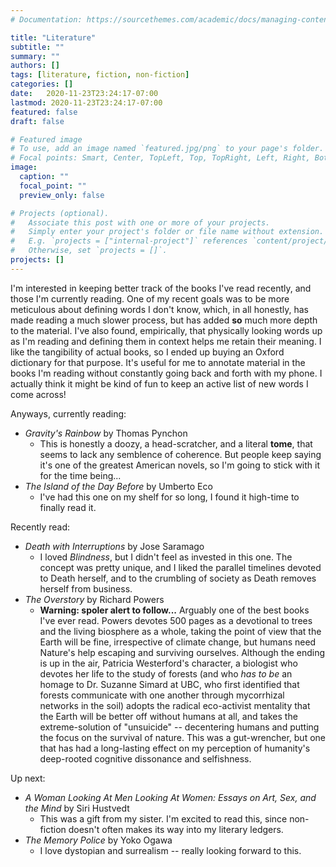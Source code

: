 ```yaml
---
# Documentation: https://sourcethemes.com/academic/docs/managing-content/

title: "Literature"
subtitle: ""
summary: ""
authors: []
tags: [literature, fiction, non-fiction]
categories: []
date:   2020-11-23T23:24:17-07:00
lastmod: 2020-11-23T23:24:17-07:00
featured: false
draft: false

# Featured image
# To use, add an image named `featured.jpg/png` to your page's folder.
# Focal points: Smart, Center, TopLeft, Top, TopRight, Left, Right, BottomLeft, Bottom, BottomRight.
image:
  caption: ""
  focal_point: ""
  preview_only: false

# Projects (optional).
#   Associate this post with one or more of your projects.
#   Simply enter your project's folder or file name without extension.
#   E.g. `projects = ["internal-project"]` references `content/project/deep-learning/index.md`.
#   Otherwise, set `projects = []`.
projects: []
---
```


I'm interested in keeping better track of the books I've read recently, and those I'm currently reading.  One of my recent goals was to be more meticulous about defining words I don't know, which, in all honestly, has made reading a much slower process, but has added **so** much more depth to the material.  I've also found, empirically, that physically looking words up as I'm reading and defining them in context helps me retain their meaning.  I like the tangibility of actual books, so I ended up buying an Oxford dictionary for that purpose.  It's useful for me to annotate material in the books I'm reading without constantly going back and forth with my phone.  I actually think it might be kind of fun to keep an active list of new words I come across!

Anyways, currently reading:
 * *Gravity's Rainbow* by Thomas Pynchon
    - This is honestly a doozy, a head-scratcher, and a literal **tome**, that seems to lack any semblence of coherence.  But people keep saying it's one of the greatest American novels, so I'm going to stick with it for the time being...
  * *The Island of the Day Before* by Umberto Eco
    - I've had this one on my shelf for so long, I found it high-time to finally read it.

Recently read:
 * *Death with Interruptions* by Jose Saramago
    * I loved *Blindness*, but I didn't feel as invested in this one.  The concept was pretty unique, and I liked the parallel timelines devoted to Death herself, and to the crumbling of society as Death removes herself from business.
 * *The Overstory* by Richard Powers
    * **Warning: spoler alert to follow...** Arguably one of the best books I've ever read.  Powers devotes 500 pages as a devotional to trees and the living biosphere as a whole, taking the point of view that the Earth will be fine, irrespective of climate change, but humans need Nature's help escaping and surviving ourselves.  Although the ending is up in the air, Patricia Westerford's character, a biologist who devotes her life to the study of forests (and who *has to be* an homage to Dr. Suzanne Simard at UBC, who first identified that forests communicate with one another through mycorrhizal networks in the soil) adopts the radical eco-activist mentality that the Earth will be better off without humans at all, and takes the extreme-solution of "unsuicide" -- decentering humans and putting the focus on the survival of nature.  This was a gut-wrencher, but one that has had a long-lasting effect on my perception of humanity's deep-rooted cognitive dissonance and selfishness.

Up next:
 * *A Woman Looking At Men Looking At Women: Essays on Art, Sex, and the Mind* by Siri Hustvedt
    * This was a gift from my sister.  I'm excited to read this, since non-fiction doesn't often makes its way into my literary ledgers.
 * *The Memory Police* by Yoko Ogawa
    * I love dystopian and surrealism -- really looking forward to this.